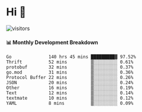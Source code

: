 # Hi 👋
 
![visitors](https://visitor-badge.glitch.me/badge?page_id=sorcererxw.sorcererx)

#### 📊 Monthly Development Breakdown

<!--START_SECTION:waka-->
```text
Go              140 hrs 45 mins █████████▓ 97.52%
Thrift          52 mins         ▒░░░░░░░░░ 0.61%
protobuf        32 mins         ▒░░░░░░░░░ 0.37%
go.mod          31 mins         ▒░░░░░░░░░ 0.36%
Protocol Buffer 22 mins         ▒░░░░░░░░░ 0.26%
JSON            20 mins         ▒░░░░░░░░░ 0.24%
Other           16 mins         ▒░░░░░░░░░ 0.19%
Text            12 mins         ▒░░░░░░░░░ 0.14%
textmate        10 mins         ▒░░░░░░░░░ 0.12%
YAML            8 mins          ▒░░░░░░░░░ 0.09%
```
<!--END_SECTION:waka-->
